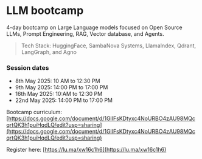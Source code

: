 # LLM bootcamp

​4-day bootcamp on Large Language models focused on Open Source LLMs, Prompt Engineering, RAG, Vector database, and Agents.

> Tech Stack: HuggingFace, SambaNova Systems, LlamaIndex, Qdrant, LangGraph, and Agno

### Session dates

- 8th May 2025: 10 AM to 12:30 PM
- 9th May 2025: 14:00 PM to 17:00 PM
- 16th May 2025: 10:AM to 12:30 PM
- 22nd May 2025: 14:00 PM to 17:00 PM

​Bootcamp curriculum: [https://docs.google.com/document/d/1GlIFsKDtyxc4NoURBO4zAU98MQcqrtQK3h1puiHqdLQ/edit?usp=sharing](https://docs.google.com/document/d/1GlIFsKDtyxc4NoURBO4zAU98MQcqrtQK3h1puiHqdLQ/edit?usp=sharing)

Register here: [https://lu.ma/xw16c1h6](https://lu.ma/xw16c1h6)
